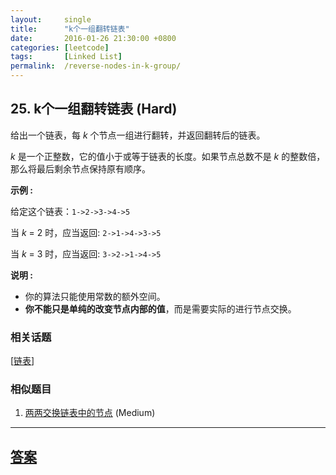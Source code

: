 ```yaml
---
layout:     single
title:      "k个一组翻转链表"
date:       2016-01-26 21:30:00 +0800
categories: [leetcode]
tags:       [Linked List]
permalink:  /reverse-nodes-in-k-group/
---
```


## 25. k个一组翻转链表 (Hard)

<p>给出一个链表，每&nbsp;<em>k&nbsp;</em>个节点一组进行翻转，并返回翻转后的链表。</p>

<p><em>k&nbsp;</em>是一个正整数，它的值小于或等于链表的长度。如果节点总数不是&nbsp;<em>k&nbsp;</em>的整数倍，那么将最后剩余节点保持原有顺序。</p>

<p><strong>示例 :</strong></p>

<p>给定这个链表：<code>1-&gt;2-&gt;3-&gt;4-&gt;5</code></p>

<p>当&nbsp;<em>k&nbsp;</em>= 2 时，应当返回: <code>2-&gt;1-&gt;4-&gt;3-&gt;5</code></p>

<p>当&nbsp;<em>k&nbsp;</em>= 3 时，应当返回: <code>3-&gt;2-&gt;1-&gt;4-&gt;5</code></p>

<p><strong>说明 :</strong></p>

<ul>
	<li>你的算法只能使用常数的额外空间。</li>
	<li><strong>你不能只是单纯的改变节点内部的值</strong>，而是需要实际的进行节点交换。</li>
</ul>

### 相关话题
  [[链表](https://github.com/openset/leetcode/tree/master/tag/linked-list/README.md)]

### 相似题目
  1. [两两交换链表中的节点](/swap-nodes-in-pairs) (Medium)

---

## [答案](https://github.com/openset/leetcode/tree/master/problems/reverse-nodes-in-k-group)
